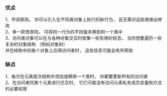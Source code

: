 ### 优点
1、开闭原则。 你可以引入在不同类对象上执行的新行为， 且无需对这些类做出修改</br>
2、单一职责原则。 可将同一行为的不同版本移到同一个类中</br>
3、访问者对象可以在与各种对象交互时收集一些有用的信息。 当你想要遍历一些复杂的对象结构 （例如对象树） </br>
并在结构中的每个对象上应用访问者时， 这些信息可能会有所帮助
### 缺点
1、每次在元素层次结构中添加或移除一个类时， 你都要更新所有的访问者</br>
2、在访问者同某个元素进行交互时， 它们可能没有访问元素私有成员变量和方法的必要权限
